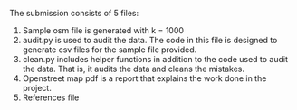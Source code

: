 The submission consists of 5 files:
1. Sample osm file is generated with k = 1000
2. audit.py is used to audit the data. The code in this file is designed to generate csv files for the sample file provided.
3. clean.py includes helper functions in addition to the code used to audit the data. That is, it audits the data and cleans the mistakes.
4. Openstreet map pdf is a report that explains the work done in the project.
5. References file
